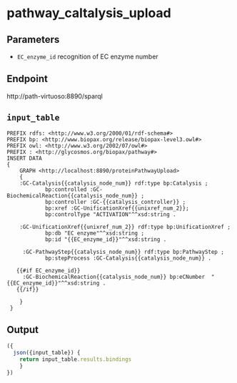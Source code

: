 # pathway_caltalysis_upload

## Parameters
* `EC_enzyme_id`  recognition of EC enzyme number
## Endpoint
http://path-virtuoso:8890/sparql

## `input_table` 

```sparql
PREFIX rdfs: <http://www.w3.org/2000/01/rdf-schema#>
PREFIX bp: <http://www.biopax.org/release/biopax-level3.owl#>
PREFIX owl: <http://www.w3.org/2002/07/owl#>
PREFIX : <http://glycosmos.org/biopax/pathway#>
INSERT DATA
{
    GRAPH <http://localhost:8890/proteinPathwayUpload>
    {    
	:GC-Catalysis{{catalysis_node_num}} rdf:type bp:Catalysis ;
            bp:controlled :GC-BiochemicalReaction{{catalysis_node_num}} ;
            bp:controller :GC-{{catalysis_controller}} ;
            bp:xref :GC-UnificationXref{{unixref_num_2}};
            bp:controlType "ACTIVATION"^^xsd:string .
      
    :GC-UnificationXref{{unixref_num_2}} rdf:type bp:UnificationXref ;
            bp:db "EC enzyme"^^xsd:string ;
            bp:id "{{EC_enzyme_id}}"^^xsd:string .
     
     :GC-PathwayStep{{catalysis_node_num}} rdf:type bp:PathwayStep ;
            bp:stepProcess :GC-Catalysis{{catalysis_node_num}} .
      
   {{#if EC_enzyme_id}}
     :GC-BiochemicalReaction{{catalysis_node_num}} bp:eCNumber  "{{EC_enzyme_id}}"^^xsd:string .
   {{/if}}  
    
    }   
 }

```
 ## Output

```javascript
({
  json({input_table}) {
    return input_table.results.bindings
    }
})
```   